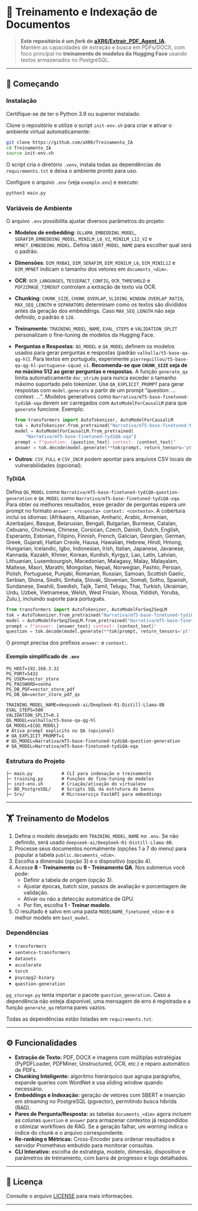 # 🧠 Treinamento e Indexação de Documentos

> **Este repositório é um _fork_ de [aXR6/Extrair_PDF_Agent_IA](https://github.com/aXR6/Extrair_PDF_Agent_IA).**  
> Mantém as capacidades de extração e busca em PDFs/DOCX, com foco principal no **treinamento de modelos da Hugging Face** usando textos armazenados no PostgreSQL.

---

## 🚀 Começando

### Instalação

Certifique-se de ter o Python 3.9 ou superior instalado.

Clone o repositório e utilize o script `init-env.sh` para criar e ativar o
ambiente virtual automaticamente:

```bash
git clone https://github.com/aXR6/Treinamento_IA
cd Treinamento_IA
source init-env.sh
```

O script cria o diretório `.venv`, instala todas as dependências de
`requirements.txt` e deixa o ambiente pronto para uso.

Configure o arquivo `.env` (veja `exemplo.env`) e execute:

```bash
python3 main.py
```

### Variáveis de Ambiente

O arquivo `.env` possibilita ajustar diversos parâmetros do projeto:

- **Modelos de embedding**: `OLLAMA_EMBEDDING_MODEL`, `SERAFIM_EMBEDDING_MODEL`,
  `MINILM_L6_V2`, `MINILM_L12_V2` e `MPNET_EMBEDDING_MODEL`. Defina
  `SBERT_MODEL_NAME` para escolher qual será o padrão.
- **Dimensões**: `DIM_MXBAI`, `DIM_SERAFIM`, `DIM_MINILM_L6`, `DIM_MINIL12` e
  `DIM_MPNET` indicam o tamanho dos vetores em `documents_<dim>`.
- **OCR**: `OCR_LANGUAGES`, `TESSERACT_CONFIG`, `OCR_THRESHOLD` e
  `PDF2IMAGE_TIMEOUT` controlam a extração de texto via OCR.
- **Chunking**: `CHUNK_SIZE`, `CHUNK_OVERLAP`, `SLIDING_WINDOW_OVERLAP_RATIO`,
  `MAX_SEQ_LENGTH` e `SEPARATORS` determinam como os textos são divididos antes
  da geração dos embeddings. Caso `MAX_SEQ_LENGTH` não seja definido, o padrão
  é `128`.
- **Treinamento**: `TRAINING_MODEL_NAME`, `EVAL_STEPS` e `VALIDATION_SPLIT`
  personalizam o fine-tuning de modelos da Hugging Face.
- **Perguntas e Respostas**: `QG_MODEL` e `QA_MODEL` definem os modelos
  usados para gerar perguntas e respostas (padrão `valhalla/t5-base-qa-qg-hl`).
  Para textos em português, experimente
  `pierreguillou/t5-base-qa-qg-hl-portuguese-squad_v1`.
  **Recomenda-se que `CHUNK_SIZE` seja de no máximo 512 ao gerar perguntas e respostas.**
  A função `generate_qa` limita automaticamente `doc_stride` para nunca exceder o
  tamanho máximo suportado pelo tokenizer. Use `QA_EXPLICIT_PROMPT` para gerar
  respostas com `model.generate` a partir de um prompt "question: ... context:
  ...". Modelos generativos como `Narrativa/mT5-base-finetuned-tydiQA-xqa` devem
  ser carregados com `AutoModelForCausalLM` para que `generate` funcione. Exemplo:

  ```python
  from transformers import AutoTokenizer, AutoModelForCausalLM
  tok = AutoTokenizer.from_pretrained("Narrativa/mT5-base-finetuned-tydiQA-xqa")
  model = AutoModelForCausalLM.from_pretrained(
      "Narrativa/mT5-base-finetuned-tydiQA-xqa")
  prompt = f"question: {question_text} context: {context_text}"
  answer = tok.decode(model.generate(**tok(prompt, return_tensors='pt'))[0])
  ```
- **Outros**: `CSV_FULL` e `CSV_INCR` podem apontar para arquivos CSV locais de
  vulnerabilidades (opcional).

#### TyDiQA

Defina `QG_MODEL` como
`Narrativa/mT5-base-finetuned-tydiQA-question-generation` e `QA_MODEL` como
`Narrativa/mT5-base-finetuned-tydiQA-xqa`. Para obter os melhores resultados,
esse gerador de perguntas espera um prompt no formato
`answer: <resposta> context: <contexto>`.
A cobertura inclui os idiomas:
(Afrikaans, Albanian, Amharic, Arabic, Armenian, Azerbaijani, Basque, Belarusian, Bengali, Bulgarian, Burmese, Catalan, Cebuano, Chichewa, Chinese, Corsican, Czech, Danish, Dutch, English, Esperanto, Estonian, Filipino, Finnish, French, Galician, Georgian, German, Greek, Gujarati, Haitian Creole, Hausa, Hawaiian, Hebrew, Hindi, Hmong, Hungarian, Icelandic, Igbo, Indonesian, Irish, Italian, Japanese, Javanese, Kannada, Kazakh, Khmer, Korean, Kurdish, Kyrgyz, Lao, Latin, Latvian, Lithuanian, Luxembourgish, Macedonian, Malagasy, Malay, Malayalam, Maltese, Maori, Marathi, Mongolian, Nepali, Norwegian, Pashto, Persian, Polish, Portuguese, Punjabi, Romanian, Russian, Samoan, Scottish Gaelic, Serbian, Shona, Sindhi, Sinhala, Slovak, Slovenian, Somali, Sotho, Spanish, Sundanese, Swahili, Swedish, Tajik, Tamil, Telugu, Thai, Turkish, Ukrainian, Urdu, Uzbek, Vietnamese, Welsh, West Frisian, Xhosa, Yiddish, Yoruba, Zulu.), incluindo suporte para português.

```python
from transformers import AutoTokenizer, AutoModelForSeq2SeqLM
tok = AutoTokenizer.from_pretrained("Narrativa/mT5-base-finetuned-tydiQA-question-generation")
model = AutoModelForSeq2SeqLM.from_pretrained("Narrativa/mT5-base-finetuned-tydiQA-question-generation")
prompt = f"answer: {answer_text} context: {context_text}"
question = tok.decode(model.generate(**tok(prompt, return_tensors='pt'))[0])
```

O prompt precisa dos prefixos `answer:` e `context:`.

#### Exemplo simplificado de `.env`

```env
PG_HOST=192.168.3.32
PG_PORT=5432
PG_USER=vector_store
PG_PASSWORD=senha
PG_DB_PDF=vector_store_pdf
PG_DB_QA=vector_store_pdf_qs

TRAINING_MODEL_NAME=deepseek-ai/DeepSeek-R1-Distill-Llama-8B
EVAL_STEPS=500
VALIDATION_SPLIT=0.1
QG_MODEL=valhalla/t5-base-qa-qg-hl
QA_MODEL=${QG_MODEL}
# Ativa prompt explicito no QA (opcional)
# QA_EXPLICIT_PROMPT=1
# QG_MODEL=Narrativa/mT5-base-finetuned-tydiQA-question-generation
# QA_MODEL=Narrativa/mT5-base-finetuned-tydiQA-xqa
```

### Estrutura do Projeto

```
├─ main.py           # CLI para indexação e treinamento
├─ training.py       # Funções de fine-tuning de modelos
├─ init-env.sh       # Criação/ativação do virtualenv
├─ BD_PostgreSQL/    # Scripts SQL da estrutura do banco
├─ Srv/              # Microserviço FastAPI para embeddings
```

---

## 🏋️ Treinamento de Modelos

1. Defina o modelo desejado em `TRAINING_MODEL_NAME` no `.env`. Se não definido, será usado `deepseek-ai/DeepSeek-R1-Distill-Llama-8B`.
2. Processe seus documentos normalmente (opções 1 a 7 do menu) para popular a tabela `public.documents_<dim>`.
3. Escolha a dimensão (opção 3) e o dispositivo (opção 4).
4. Acesse **8 - Treinamento** ou **9 - Treinamento QA**. Nos submenus você pode:
   - Definir a tabela de origem (opção 3).
   - Ajustar épocas, batch size, passos de avaliação e porcentagem de validação.
   - Ativar ou não a detecção automática de GPU.
   - Por fim, escolha **1 - Treinar modelo**.
5. O resultado é salvo em uma pasta `MODELNAME_finetuned_<dim>` e o melhor modelo em `best_model`.

### Dependências

- `transformers`
- `sentence-transformers`
- `datasets`
- `accelerate`
- `torch`
- `psycopg2-binary`
- `question-generation`

`pg_storage.py` tenta importar o pacote `question_generation`. Caso a
dependência não esteja disponível, uma mensagem de erro é registrada e a função
`generate_qa` retorna pares vazios.

Todas as dependências estão listadas em `requirements.txt`.

---

## ⚙️ Funcionalidades

- **Extração de Texto:** PDF, DOCX e imagens com múltiplas estratégias
  (PyPDFLoader, PDFMiner, Unstructured, OCR, etc.) e reparo automático de PDFs.
- **Chunking Inteligente:** algoritmo hierárquico que agrupa parágrafos,
  expande queries com WordNet e usa sliding window quando necessário.
- **Embeddings e Indexação:** geração de vetores com SBERT e inserção em
  streaming no PostgreSQL (pgvector), permitindo busca híbrida (RAG).
- **Pares de Pergunta/Resposta:** as tabelas `documents_<dim>` agora incluem as
  colunas `question` e `answer` para armazenar contextos já respondidos e
  otimizar workflows de RAG. Se a geração falhar, um *warning* indica o índice do
  chunk e o arquivo correspondente.
- **Re-ranking e Métricas:** Cross-Encoder para ordenar resultados e servidor
  Prometheus embutido para monitorar consultas.
- **CLI Interativo:** escolha de estratégia, modelo, dimensão, dispositivo e
  parâmetros de treinamento, com barra de progresso e logs detalhados.

---

## 📄 Licença

Consulte o arquivo [LICENSE](./LICENSE) para mais informações.

---
